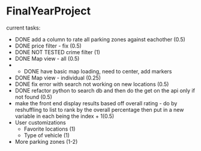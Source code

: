 # FinalYearProject
current tasks:
  - DONE add a column to rate all parking zones against eachother (0.5)
  - DONE price filter - fix (0.5)
  - DONE NOT TESTED crime filter (1)
  - DONE Map view - all (0.5) 
  -    - DONE have basic map loading, need to center, add markers
  - DONE Map view - individual (0.25)
  - DONE fix error with search not working on new locations (0.5)
  - DONE refactor python to search db and then do the get on the api only if not found (0.5)
  - make the front end display results based off overall rating - do by reshuffling to list to rank by the overall percentage then put in a new variable in each being the index +     1(0.5)
  - User customizations
    - Favorite locations (1)
    - Type of vehicle (1)
  - More parking zones (1-2)
  
   
